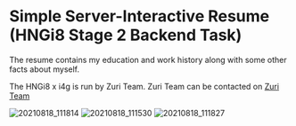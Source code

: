 # Simple Server-Interactive Resume (HNGi8 Stage 2 Backend Task)

The resume contains my education and work history along with some other facts about myself.

The HNGi8 x i4g is run by Zuri Team. Zuri Team can be contacted on [Zuri Team](https://zuri.team/)

![20210818_111814](https://user-images.githubusercontent.com/67717153/130073840-ceb18a38-466e-4fb7-b96d-9e3cf8ea3a11.jpg)
![20210818_111530](https://user-images.githubusercontent.com/67717153/130073845-a93dc313-6fa9-46a3-a1ea-6c5a94d51cfa.jpg)
![20210818_111827](https://user-images.githubusercontent.com/67717153/130073877-103d13f0-41c0-483b-bed1-a89a7285a0b4.jpg)


